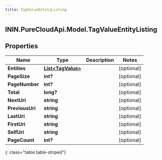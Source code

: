 ```yaml
---
title: TagValueEntityListing
---
```

## ININ.PureCloudApi.Model.TagValueEntityListing

## Properties

|Name | Type | Description | Notes|
|------------ | ------------- | ------------- | -------------|
| **Entities** | [**List&lt;TagValue&gt;**](TagValue.html) |  | [optional] |
| **PageSize** | **int?** |  | [optional] |
| **PageNumber** | **int?** |  | [optional] |
| **Total** | **long?** |  | [optional] |
| **NextUri** | **string** |  | [optional] |
| **PreviousUri** | **string** |  | [optional] |
| **LastUri** | **string** |  | [optional] |
| **FirstUri** | **string** |  | [optional] |
| **SelfUri** | **string** |  | [optional] |
| **PageCount** | **int?** |  | [optional] |
{: class="table table-striped"}


